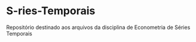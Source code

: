 # S-ries-Temporais
Repositório destinado aos arquivos da disciplina de Econometria de Séries Temporais
